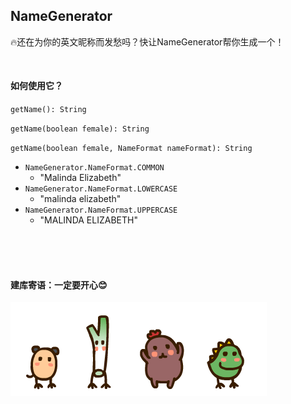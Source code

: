 ## NameGenerator

🔥还在为你的英文昵称而发愁吗？快让NameGenerator帮你生成一个！

<br/>



#### 如何使用它？

`getName(): String`

`getName(boolean female): String`

`getName(boolean female, NameFormat nameFormat): String`

- `NameGenerator.NameFormat.COMMON` 
  - "Malinda Elizabeth"
- `NameGenerator.NameFormat.LOWERCASE` 
  - "malinda elizabeth"
- `NameGenerator.NameFormat.UPPERCASE` 
  - "MALINDA ELIZABETH"





<br/>

<br/>

<br/>



#### 建库寄语：一定要开心😊

 ![](https://github.com/MagicFollower/NameGenerator/blob/main/doc/_images/happy.gif?raw=true)

